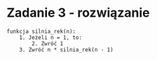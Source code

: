 # Zadanie 3 - rozwiązanie

```
funkcja silnia_rek(n):
    1. Jeżeli n = 1, to:
        2. Zwróć 1
    3. Zwróć n * silnia_rek(n - 1)
```
